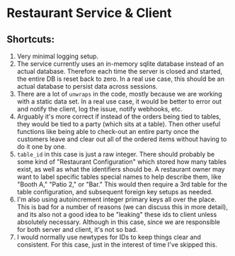 # Restaurant Service & Client

## Shortcuts:

1. Very minimal logging setup.
2. The service currently uses an in-memory sqlite database instead of an actual database. Therefore each time the server is closed and started, the entire DB is reset back to zero. In a real use case, this should be an actual database to persist data across sessions.
3. There are a lot of `unwraps` in the code, mostly because we are working with a static data set. In a real use case, it would be better to error out and notify the client, log the issue, notify webhooks, etc.
4. Arguably it's more correct if instead of the orders being tied to tables, they would be tied to a party (which sits at a table). Then other useful functions like being able to check-out an entire party once the customers leave and clear out all of the ordered items without having to do it one by one.
5. `table_id` in this case is just a raw integer. There should probably be some kind of "Restaurant Configuration" which stored how many tables exist, as well as what the identifiers should be. A restaurant owner may want to label specific tables special names to help describe them, like "Booth A," "Patio 2," or "Bar." This would then require a 3rd table for the table configuration, and subsequent foreign key setups as needed.
6. I'm also using autoincrement integer primary keys all over the place. This is bad for a number of reasons (we can discuss this in more detail), and its also not a good idea to be "leaking" these ids to client unless absolutely necessary. Although in this case, since we are responsible for both server and client, it's not so bad.
7. I would normally use newtypes for IDs to keep things clear and consistent. For this case, just in the interest of time I've skipped this.